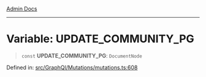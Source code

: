 [Admin Docs](/)

***

# Variable: UPDATE\_COMMUNITY\_PG

> `const` **UPDATE\_COMMUNITY\_PG**: `DocumentNode`

Defined in: [src/GraphQl/Mutations/mutations.ts:608](https://github.com/PalisadoesFoundation/talawa-admin/blob/main/src/GraphQl/Mutations/mutations.ts#L608)

